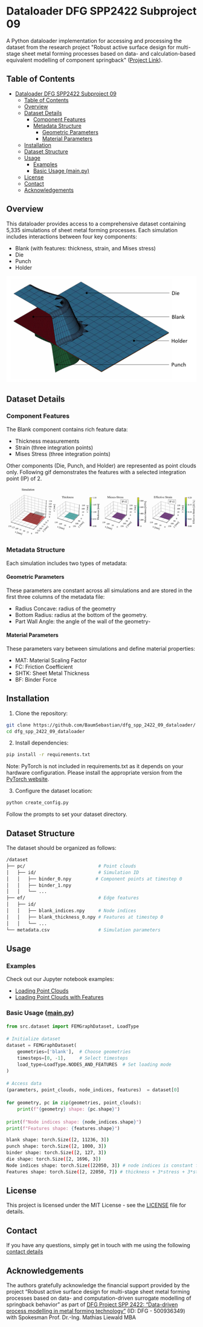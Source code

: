 # Dataloader DFG SPP2422 Subproject 09

A Python dataloader implementation for accessing and processing the dataset from the research project "Robust active surface design for multi-stage sheet metal forming processes based on data- and calculation-based equivalent modelling of component springback" ([Project Link](https://www.ifu.uni-stuttgart.de/en/spp-2422/teilprojekte/page-00004/)).

## Table of Contents

- [Dataloader DFG SPP2422 Subproject 09](#dataloader-dfg-spp2422-subproject-09)
  - [Table of Contents](#table-of-contents)
  - [Overview](#overview)
  - [Dataset Details](#dataset-details)
    - [Component Features](#component-features)
    - [Metadata Structure](#metadata-structure)
      - [Geometric Parameters](#geometric-parameters)
      - [Material Parameters](#material-parameters)
  - [Installation](#installation)
  - [Dataset Structure](#dataset-structure)
  - [Usage](#usage)
    - [Examples](#examples)
    - [Basic Usage (main.py)](#basic-usage-mainpy)
  - [License](#license)
  - [Contact](#contact)
  - [Acknowledgements](#acknowledgements)

## Overview

This dataloader provides access to a comprehensive dataset containing 5,335 simulations of sheet metal forming processes. Each simulation includes interactions between four key components:
- Blank (with features: thickness, strain, and Mises stress)
- Die
- Punch
- Holder

![geometries](./docs/images/geometries.png)


## Dataset Details

### Component Features

The Blank component contains rich feature data:
- Thickness measurements
- Strain (three integration points)
- Mises Stress (three integration points)

Other components (Die, Punch, and Holder) are represented as point clouds only. Following gif demonstrates the features with a selected integration point (IP) of 2. 

![sample simulation](./docs/images/simulation.gif)

### Metadata Structure

Each simulation includes two types of metadata:

#### Geometric Parameters
These parameters are constant across all simulations and are stored in the first three columns of the metadata file:

- Radius Concave: radius of the geometry
- Bottom Radius: radius at the bottom of the geometry.
- Part Wall Angle: the angle of the wall of the geometry-

#### Material Parameters
These parameters vary between simulations and define material properties:

- MAT: Material Scaling Factor
- FC: Friction Coefficient
- SHTK: Sheet Metal Thickness
- BF: Binder Force

## Installation

1. Clone the repository:
```bash
git clone https://github.com/BaumSebastian/dfg_spp_2422_09_dataloader/
cd dfg_spp_2422_09_dataloader
```

2. Install dependencies:
```bash
pip install -r requirements.txt
```

Note: PyTorch is not included in requirements.txt as it depends on your hardware configuration. Please install the appropriate version from the [PyTorch website](https://pytorch.org/).

3. Configure the dataset location:
```bash
python create_config.py
```
Follow the prompts to set your dataset directory.

## Dataset Structure

The dataset should be organized as follows:

```bash
/dataset
├── pc/                           # Point clouds
│   ├── id/                       # Simulation ID
│   │   ├── binder_0.npy         # Component points at timestep 0
│   │   ├── binder_1.npy
│   │   └── ...
├── ef/                           # Edge features 
│   ├── id/
│   │   ├── blank_indices.npy     # Node indices
│   │   ├── blank_thickness_0.npy # Features at timestep 0
│   │   └── ...
└── metadata.csv                  # Simulation parameters
```

## Usage

### Examples

Check out our Jupyter notebook examples:
- [Loading Point Clouds](./examples/point_cloud.ipynb)
- [Loading Point Clouds with Features](./examples/point_cloud_and_features.ipynb)

### Basic Usage ([main.py](./main.py))

```python
from src.dataset import FEMGraphDataset, LoadType

# Initialize dataset
dataset = FEMGraphDataset(
    geometries=['blank'],  # Choose geometries
    timesteps=[0, -1],     # Select timesteps
    load_type=LoadType.NODES_AND_FEATURES  # Set loading mode
)

# Access data
(parameters, point_clouds, node_indices, features)  = dataset[0]

for geometry, pc in zip(geometries, point_clouds):
    print(f"{geometry} shape: {pc.shape}")

print(f"Node indices shape: {node_indices.shape}")
print(f"Features shape: {features.shape}")
```

```bash
blank shape: torch.Size([2, 11236, 3])
punch shape: torch.Size([2, 1000, 3])
binder shape: torch.Size([2, 127, 3])
die shape: torch.Size([2, 1696, 3])
Node indices shape: torch.Size([22050, 3]) # node indices is constant for each timestep
Features shape: torch.Size([2, 22050, 7]) # thickness + 3*stress + 3*strain
```

## License

This project is licensed under the MIT License - see the [LICENSE](LICENSE) file for details.

## Contact

If you have any questions, simply get in touch with me using the following [contact details](https://www.ias.uni-stuttgart.de/institut/team/Baum-00001/)

## Acknowledgements  

The authors gratefully acknowledge the financial support provided by the project “Robust active surface design for multi-stage sheet metal forming processes based on data- and computation-driven surrogate modelling of springback behavior” as part of [DFG Project SPP 2422: “Data-driven process modelling in metal forming technology”](https://www.ifu.uni-stuttgart.de/en/spp-2422/) (ID: DFG - 500936349) with Spokesman Prof. Dr.-Ing. Mathias Liewald MBA